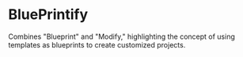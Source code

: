 # BluePrintify
Combines "Blueprint" and "Modify," highlighting the concept of using templates as blueprints to create customized projects.
